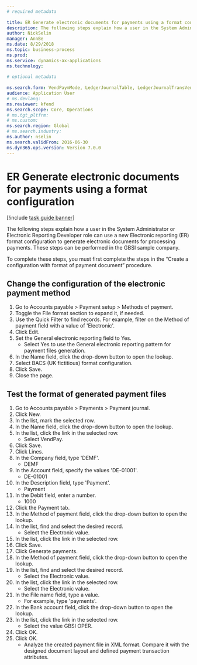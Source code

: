 ```yaml
--- 
# required metadata 
 
title: ER Generate electronic documents for payments using a format configuration
description: The following steps explain how a user in the System Administrator or Electronic Reporting Developer role can use a new Electronic reporting (ER) format configuration to generate electronic documents for processing payments. 
author: NickSelin
manager: AnnBe 
ms.date: 8/29/2018
ms.topic: business-process 
ms.prod:  
ms.service: dynamics-ax-applications 
ms.technology:  
 
# optional metadata 
 
ms.search.form: VendPaymMode, LedgerJournalTable, LedgerJournalTransVendPaym, BankAccountTableLookUp   
audience: Application User 
# ms.devlang:  
ms.reviewer: kfend
ms.search.scope: Core, Operations 
# ms.tgt_pltfrm:  
# ms.custom:  
ms.search.region: Global
# ms.search.industry: 
ms.author: nselin
ms.search.validFrom: 2016-06-30 
ms.dyn365.ops.version: Version 7.0.0 
---
```

# ER Generate electronic documents for payments using a format configuration

[!include [task guide banner](../../includes/task-guide-banner.md)]

The following steps explain how a user in the System Administrator or Electronic Reporting Developer role can use a new Electronic reporting (ER) format configuration to generate electronic documents for processing payments. These steps can be performed in the GBSI sample company.

To complete these steps, you must first complete the steps in the “Create a configuration with format of payment document” procedure.


## Change the configuration of the electronic payment method
1. Go to Accounts payable > Payment setup > Methods of payment.
2. Toggle the File format section to expand it, if needed.
3. Use the Quick Filter to find records. For example, filter on the Method of payment field with a value of 'Electronic'.
4. Click Edit.
5. Set the General electronic reporting field to Yes.
    * Select Yes to use the General electronic reporting pattern for payment files generation.  
6. In the Name field, click the drop-down button to open the lookup.
7. Select BACS (UK fictitious) format configuration.
8. Click Save.
9. Close the page.

## Test the format of generated payment files
1. Go to Accounts payable > Payments > Payment journal.
2. Click New.
3. In the list, mark the selected row.
4. In the Name field, click the drop-down button to open the lookup.
5. In the list, click the link in the selected row.
    * Select VendPay.  
6. Click Save.
7. Click Lines.
8. In the Company field, type 'DEMF'.
    * DEMF  
9. In the Account field, specify the values 'DE-01001'.
    * DE-01001  
10. In the Description field, type 'Payment'.
    * Payment  
11. In the Debit field, enter a number.
    * 1000  
12. Click the Payment tab.
13. In the Method of payment field, click the drop-down button to open the lookup.
14. In the list, find and select the desired record.
    * Select the Electronic value.  
15. In the list, click the link in the selected row.
16. Click Save.
17. Click Generate payments.
18. In the Method of payment field, click the drop-down button to open the lookup.
19. In the list, find and select the desired record.
    * Select the Electronic value.  
20. In the list, click the link in the selected row.
    * Select the Electronic value.  
21. In the File name field, type a value.
    * For example, type 'payments'.  
22. In the Bank account field, click the drop-down button to open the lookup.
23. In the list, click the link in the selected row.
    * Select the value GBSI OPER.  
24. Click OK.
25. Click OK.
    * Analyze the created payment file in XML format. Compare it with the designed document layout and defined payment transaction attributes.  

